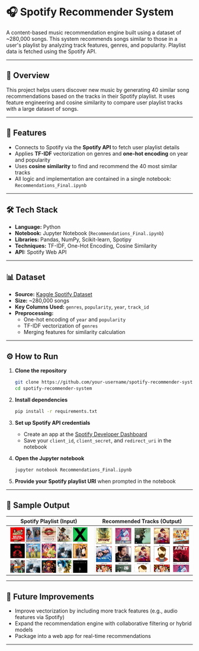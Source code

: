 # 🎧 Spotify Recommender System

A content-based music recommendation engine built using a dataset of ~280,000 songs. This system recommends songs similar to those in a user's playlist by analyzing track features, genres, and popularity. Playlist data is fetched using the Spotify API.

---

## 🚀 Overview

This project helps users discover new music by generating 40 similar song recommendations based on the tracks in their Spotify playlist. It uses feature engineering and cosine similarity to compare user playlist tracks with a large dataset of songs.

---

## 🧠 Features

- Connects to Spotify via the **Spotify API** to fetch user playlist details  
- Applies **TF-IDF** vectorization on genres and **one-hot encoding** on year and popularity  
- Uses **cosine similarity** to find and recommend the 40 most similar tracks  
- All logic and implementation are contained in a single notebook: `Recommendations_Final.ipynb`

---

## 🛠️ Tech Stack

- **Language:** Python  
- **Notebook:** Jupyter Notebook (`Recommendations_Final.ipynb`)  
- **Libraries:** Pandas, NumPy, Scikit-learn, Spotipy  
- **Techniques:** TF-IDF, One-Hot Encoding, Cosine Similarity  
- **API:** Spotify Web API

---

## 📊 Dataset

- **Source:** [Kaggle Spotify Dataset](https://www.kaggle.com/datasets/yamaerenay/spotify-dataset-19212020-600k-tracks)
- **Size:** ~280,000 songs  
- **Key Columns Used:** `genres`, `popularity`, `year`, `track_id`  
- **Preprocessing:**  
  - One-hot encoding of `year` and `popularity`  
  - TF-IDF vectorization of `genres`  
  - Merging features for similarity calculation

---

## ⚙️ How to Run

1. **Clone the repository**

    ```bash
    git clone https://github.com/your-username/spotify-recommender-system.git
    cd spotify-recommender-system
    ```

2. **Install dependencies**

    ```bash
    pip install -r requirements.txt
    ```

3. **Set up Spotify API credentials**

    - Create an app at the [Spotify Developer Dashboard](https://developer.spotify.com/dashboard/)
    - Save your `client_id`, `client_secret`, and `redirect_uri` in the notebook

4. **Open the Jupyter notebook**

    ```bash
    jupyter notebook Recommendations_Final.ipynb
    ```

5. **Provide your Spotify playlist URI** when prompted in the notebook

---

## 📸 Sample Output

| Spotify Playlist (Input) | Recommended Tracks (Output) |
|--------------------------|-----------------------------|
| ![Spotify Playlist](Playlist_Snippet.png) | ![Recommended Tracks](Recommender_System_Output.png) |

---

## 🧪 Future Improvements

- Improve vectorization by including more track features (e.g., audio features via Spotify)  
- Expand the recommendation engine with collaborative filtering or hybrid models  
- Package into a web app for real-time recommendations

---

